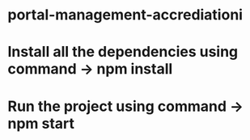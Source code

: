 # portal-management-accrediationi


# Install all the dependencies using command -> npm install

# Run the project using command -> npm start

